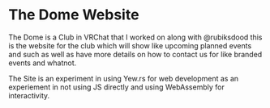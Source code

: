 # The Dome Website
The Dome is a Club in VRChat that I worked on along with @rubiksdood this is the website for the club which will show like upcoming planned events and such as well as have more details on how to contact us for like branded events and whatnot. 

The Site is an experiment in using Yew.rs for web development as an experiement in not using JS directly and using WebAssembly for interactivity.
